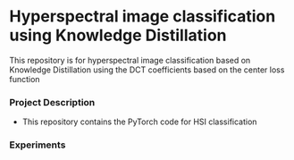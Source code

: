 # Hyperspectral image classification using Knowledge Distillation
This repository is for hyperspectral image classification based on Knowledge Distillation using the DCT coefficients based on the center loss function

### Project Description
- This repository contains the PyTorch code for HSI classification

### Experiments
